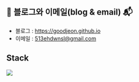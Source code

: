 ## 📔 블로그와 이메일(blog & email) 📬

<!--
<a href="https://goodjeon.github.io/">
    <img src = "https://img.shields.io/badge/MY%20BLOG-yellow?&style=flat&logo=github&logoColor=black" style="height : auto; margin-right : 2px;"/>
</a>
-->

- 블로그 : <https://goodjeon.github.io> 
- 이메일 : <513ehdwnsl@gmail.com>

## Stack
<img src="https://img.shields.io/badge/Velog-20c997?style=flat-square&logo=Vimeo&logoColor=white"/>
